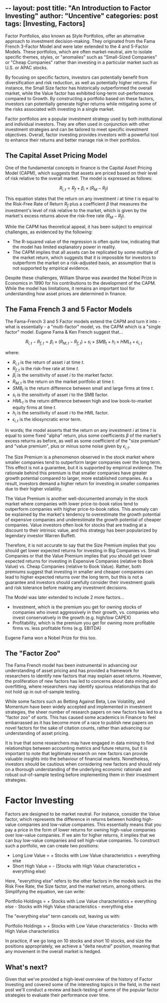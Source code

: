 --
layout: post
title: "An Introduction to Factor Investing"
author: "Uncentive"
categories: post
tags: [Investing, Factors]
---
Factor Portfolios, also known as Style Portfolios, offer an alternative approach to investment decision-making. They originated from the Fama French 3-Factor Model and were later extended to the 4 and 5-Factor Models. These portfolios, which are often market-neutral, aim to isolate specific themes, styles, or "anomalies" such as "Small-Sized Companies" or "Cheap Companies" rather than investing in a particular market such as U.S. or APAC stocks.

By focusing on specific factors, investors can potentially benefit from diversification and risk reduction, as well as potentially higher returns. For instance, the Small Size factor has historically outperformed the overall market, while the Value factor has exhibited long-term out-performance compared to Growth. By constructing a portfolio based on these factors, investors can potentially generate higher returns while mitigating some of the risks associated with investing in a single market.

Factor portfolios are a popular investment strategy used by both institutional and individual investors. They are often used in conjunction with other investment strategies and can be tailored to meet specific investment objectives. Overall, factor investing provides investors with a powerful tool to enhance their returns and better manage risk in their portfolios.

## The Capital Asset Pricing Model
One of the fundamental concepts in finance is the Capital Asset Pricing Model (CAPM), which suggests that assets are priced based on their level of risk relative to the overall market. The model is expressed as follows:

$$R_{i,t} = R_{f} + \beta_{i} \times (R_{M} - R_{f})$$

This equation states that the return on any investment $i$ at time $t$ is equal to the Risk-Free Rate of Return $R_{f}$ plus a coefficient $\beta$ that measures the investment's level of risk relative to the market, which is given by the market's excess returns above the risk-free rate $(R_{M} - R_{f})$.

While the CAPM has theoretical appeal, it has been subject to empirical challenges, as evidenced by the following:

- The R-squared value of the regression is often quite low, indicating that the model has limited explanatory power in reality.
- The CAPM implies that all assets can be replicated by some multiple of the market return, which suggests that it is impossible for investors to outperform the market on a risk-adjusted basis, an assumption that is not supported by empirical evidence.

Despite these challenges, William Sharpe was awarded the Nobel Prize in Economics in 1990 for his contributions to the development of the CAPM. While the model has limitations, it remains an important tool for understanding how asset prices are determined in finance.

## The Fama French 3 and 5 Factor Models
The Fama-French 3 and 5 Factor models extend the CAPM and turn it into - what is essentially - a "multi-factor" model, vs. the CAPM which is a "single factor" model. Eugene Fama & Ken French suggest that...

$$R_{i,t} - R_{f,t} = \beta_{i} \times (R_{M,t} - R_{f,t}) + s_{i} \times SMB_{t} + h_{i} \times HML_{t} + \epsilon_{i,t}$$

where:

-   $R_{i,t}$ is the return of asset $i$ at time $t$.
-   $R_{f,t}$ is the risk-free rate at time $t$.
-   $\beta_{i}$ is the sensitivity of asset $i$ to the market factor.
-   $R_{M,t}$ is the return on the market portfolio at time $t$.
-   $SMB_{t}$ is the return difference between small and large firms at time $t$.
-   $s_{i}$ is the sensitivity of asset $i$ to the SMB factor.
-   $HML_{t}$ is the return difference between high and low book-to-market equity firms at time $t$.
-   $h_{i}$ is the sensitivity of asset $i$ to the HML factor.
-   $\epsilon_{i,t}$ is the idiosyncratic error term.

In words; the model asserts that the return on any investment $i$ at time $t$ is equal to some fixed "alpha" return, plus some coefficients $\beta$ of the market's excess returns as before, as well as some coefficient of the "size premium" and "value premium", plus or minus some noise given by $\epsilon_{i,t}$.

The Size Premium is a phenomenon observed in the stock market where smaller companies tend to outperform larger companies over the long term. This effect is not a guarantee, but it is supported by empirical evidence. The rationale behind this premium is that smaller companies have greater growth potential compared to larger, more established companies. As a result, investors demand a higher return for investing in smaller companies due to their higher volatility.

The Value Premium is another well-documented anomaly in the stock market where companies with lower price-to-book ratios tend to outperform companies with higher price-to-book ratios. This anomaly can be explained by the market's tendency to overestimate the growth potential of expensive companies and underestimate the growth potential of cheaper companies. Value investors often look for stocks that are trading at a discount to their intrinsic value, and this strategy has been popularized by legendary investor Warren Buffett.

Therefore, it is not accurate to say that the Size Premium implies that you should get lower expected returns for investing in Big Companies vs. Small Companies or that the Value Premium implies that you should get lower expected returns for investing in Expensive Companies (relative to Book Value) vs. Cheap Companies (relative to Book Value). Rather, both premiums suggest that investing in smaller and cheaper companies can lead to higher expected returns over the long term, but this is not a guarantee and investors should carefully consider their investment goals and risk tolerance before making any investment decisions.

The Model was later extended to include 2 more factors...

- Investment, which is the premium you get for owning stocks of companies who invest aggressively in their growth, vs. companies who invest conservatively in the growth (e.g. high/low CAPEX)
- Profitability, which is the premium you get for owning more profitable firms vs. less profitable firms (e.g. EBITDA)

Eugene Fama won a Nobel Prize for this too.

## The "Factor Zoo"
The Fama French model has been instrumental in advancing our understanding of asset pricing and has provided a framework for researchers to identify new factors that may explain asset returns. However, the proliferation of new factors has led to concerns about data mining and overfitting, where researchers may identify spurious relationships that do not hold up in out-of-sample testing.

While some factors such as Betting Against Beta, Low Volatility, and Momentum have been widely accepted and implemented in investment strategies, the sheer number of research papers on new factors has led to a "factor zoo" of sorts. This has caused some academics in Finance to feel embarrassed as it has become more of a race to publish new papers on novel factors for the sake of citation counts, rather than advancing our understanding of asset pricing.

It is true that some researchers may have engaged in data mining to find relationships between accounting metrics and future returns, but it is important to note that legitimate research on new factors can provide valuable insights into the behaviour of financial markets. Nonetheless, investors should be cautious when considering new factors and should rely on a thorough understanding of the underlying economic rationale and robust out-of-sample testing before implementing them in their investment strategies.

# Factor Investing
Factors are designed to be market neutral. For instance, consider the Value factor, which represents the difference in returns between holding high-value companies and low-value companies. This essentially means that you pay a price in the form of lower returns for owning high-value companies over low-value companies. If we aim for higher returns, it implies that we can buy low-value companies and sell high-value companies. To construct such a portfolio, we can create two positions:

-   Long Low Value = + Stocks with Low Value characteristics + everything else
-   Short High Value = - (Stocks with High Value characteristics + everything else)

Here, "everything else" refers to the other factors in the models such as the Risk Free Rate, the Size factor, and the market return, among others. Simplifying the equation, we can write:

Portfolio Holdings = + Stocks with Low Value characteristics + everything else - Stocks with High Value characteristics - everything else

The "everything else" term cancels out, leaving us with:

Portfolio Holdings = + Stocks with Low Value characteristics - Stocks with High Value characteristics

In practice, if we go long on 10 stocks and short 10 stocks, and size the positions appropriately, we achieve a "delta neutral" position, meaning that any movement in the overall market is hedged.

## What's next?
Given that we've provided a high-level overview of the history of Factor Investing and covered some of the interesting topics in the field, in the next post we'll conduct a review and back-testing of some of the popular factor strategies to evaluate their performance over time.
